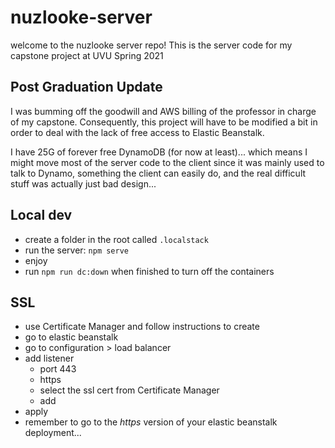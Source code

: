# nuzlooke-server

welcome to the nuzlooke server repo! This is the server code for my capstone project at UVU Spring 2021

## Post Graduation Update

I was bumming off the goodwill and AWS billing of the professor in charge of my capstone.
Consequently, this project will have to be modified a bit in order to deal with the lack of free
access to Elastic Beanstalk.

I have 25G of forever free DynamoDB (for now at least)... which means I might move most
of the server code to the client since it was mainly used to talk to Dynamo, something the
client can easily do, and the real difficult stuff was actually just bad design...

## Local dev

-  create a folder in the root called `.localstack`
-  run the server: `npm serve`
-  enjoy
-  run `npm run dc:down` when finished to turn off the containers

## SSL

-  use Certificate Manager and follow instructions to create
-  go to elastic beanstalk
-  go to configuration > load balancer
-  add listener
   -  port 443
   -  https
   -  select the ssl cert from Certificate Manager
   -  add
-  apply
-  remember to go to the _https_ version of your elastic beanstalk deployment...
